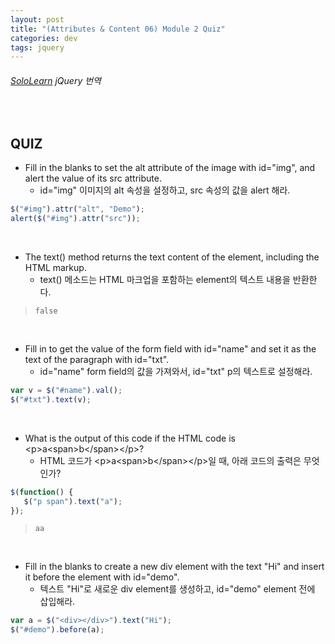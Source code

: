 ```yaml
---
layout: post
title: "(Attributes & Content 06) Module 2 Quiz"
categories: dev
tags: jquery
---
```


###### [SoloLearn](https://www.sololearn.com/) jQuery 번역

<br>

## QUIZ

- Fill in the blanks to set the alt attribute of the image with id="img", and alert the value of its src attribute.
  - id="img" 이미지의 alt 속성을 설정하고, src 속성의 값을 alert 해라.

```js
$("#img").attr("alt", "Demo");
alert($("#img").attr("src"));
```

<br>

- The text() method returns the text content of the element, including the HTML markup.
  - text() 메소드는 HTML 마크업을 포함하는 element의 텍스트 내용을 반환한다.

> `false`

<br>

- Fill in to get the value of the form field with id="name" and set it as the text of the paragraph with id="txt".
  - id="name" form field의 값을 가져와서, id="txt" p의 텍스트로 설정해라.

```js
var v = $("#name").val();
$("#txt").text(v);
```

<br>

- What is the output of this code if the HTML code is \<p>a\<span>b\</span>\</p>?
  - HTML 코드가 \<p>a\<span>b\</span>\</p>일 때, 아래 코드의 출력은 무엇인가?

```js
$(function() {
   $("p span").text("a");
});
```

> `aa`

<br>

- Fill in the blanks to create a new div element with the text "Hi" and insert it before the element with id="demo".
  - 텍스트 "Hi"로 새로운 div element를 생성하고, id="demo" element 전에 삽입해라.

```js
var a = $("<div></div>").text("Hi");
$("#demo").before(a);
```

<br>